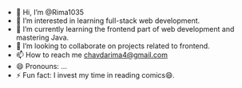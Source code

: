 - 👋 Hi, I’m @Rima1035
- 👀 I’m interested in learning full-stack web development. 
- 🌱 I’m currently learning the frontend part of web development and mastering Java.
- 💞️ I’m looking to collaborate on projects related to frontend.
- 📫 How to reach me chavdarima4@gmail.com
- 😄 Pronouns: ...
- ⚡ Fun fact: I invest my time in reading comics😄.

<!---
Rima1035/Rima1035 is a ✨ special ✨ repository because its `README.md` (this file) appears on your GitHub profile.
You can click the Preview link to take a look at your changes.
--->
